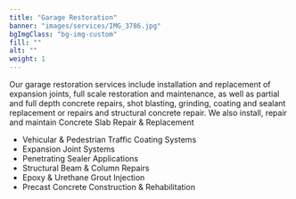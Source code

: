 ```yaml
---
title: "Garage Restoration"
banner: "images/services/IMG_3786.jpg"
bgImgClass: "bg-img-custom"
fill: ""
alt: ""
weight: 1
---
```


Our garage restoration services include installation and replacement of expansion joints, full scale restoration and maintenance, as well as partial and full depth concrete repairs, shot blasting, grinding, coating and sealant replacement or repairs and structural concrete repair. We also install, repair and maintain
Concrete Slab Repair & Replacement

- Vehicular & Pedestrian Traffic Coating Systems
- Expansion Joint Systems
- Penetrating Sealer Applications
- Structural Beam & Column Repairs
- Epoxy & Urethane Grout Injection
- Precast Concrete Construction & Rehabilitation
